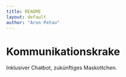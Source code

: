 ```yaml
---
title: README
layout: default
author: "Aron Petau"
---
```

# Kommunikationskrake
Inklusiver Chatbot, zukünftiges Maskottchen.
